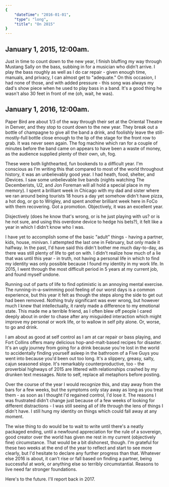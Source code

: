 ```yaml
---
{
    "dateTime": "2016-01-01",
    "type": "long",
    "title": "On 2015"
}
---
```

## January 1, 2015, 12:00am. 

Just in time to count down to the new year, I finish bluffing my way through Mustang Sally on the bass, subbing in for a musician who didn't arrive. I play the bass roughly as well as I do car repair - given enough time, manuals, and privacy, I can almost get to "adequate." On this occasion, I had none of those, and with added pressure - this song was always my dad's show piece when he used to play bass in a band. It's a good thing he wasn't also 30 feet in front of me (oh, wait, he was).

## January 1, 2016, 12:00am.

Paper Bird are about 1/3 of the way through their set at the Oriental Theatre in Denver, and they stop to count down to the new year. They break out a bottle of champagne to give all the band a drink, and foolishly leave the still-mostly-full bottle close enough to the lip of the stage for the front row to grab. It was never seen again. The fog machine which ran for a couple of minutes before the band came on appears to have been a waste of money, as the audience supplied plenty of their own, uh, fog.

These were both lighthearted, fun bookends to a difficult year. I'm conscious as I'm writing this that compared to most of the world throughout history, it was an unbelievably good year. I had heath, food, shelter, and iDevices. I saw some unbelievable live bands (nights watching The Decemberists, U2, and Jon Foreman will all hold a special place in my memory). I spent a brilliant week in Chicago with my dad and sister where we ran around being tourists 18 hours a day yet somehow didn't have pizza, a hot dog, or go to Wrigley, and spent another brilliant week here in FoCo with them recovering. Got a promotion. Objectively, it was an excellent year.

Disjectively (does he know that's wrong, or is he just playing with us? or is he not sure, and using this overdone device to hedge his bets?), it felt like a year in which I didn't know who I was.

I have yet to accomplish some of the basic "adult" things - having a partner, kids, house, minivan. I attempted the last one in February, but only made it halfway. In the past, I'd have said this didn't bother me much day-to-day, as there was still plenty of life to get on with. I didn't realize how much of a lie that was until this year - in truth, not having a personal life in which to find my identity was only possible because I found my identity in my work life. In 2015, I went through the most difficult period in 5 years at my current job, and found myself undone.

Running out of parts of life to find optimistic is an annoying mental exercise. The running-in-a-swimming pool feeling of our worst days is a common experience, but this year it felt as though the steps along the side to get out had been removed. Nothing truly significant was ever wrong, but however much I knew that intellectually, it rarely made a difference to my emotional state. This made me a terrible friend, as I often blew off people I cared deeply about in order to chase after any misguided interaction which might improve my personal or work life, or to wallow in self pity alone. Or, worse, to go and drink.

I am about as good at self control as I am at car repair or bass playing, and Fort Collins offers many delicious hop-and-malt-based recipes for disaster. It's an ugly journey from going for a drink because you're lost in the world to accidentally finding yourself asleep in the bathroom of a Five Guys you went into because you'd been out too long. It's a slippery, greasy, salty, cajun seasoned slope. It's remarkably counterproductive, too - the proverbial highways of 2015 are littered with relationships crashed by my drunken text messages. Note to self, replace all metaphors before posting.

Over the course of the year I would recognize this, and stay away from the bars for a few weeks, but the symptoms only stay away as long as you treat them - as soon as I thought I'd regained control, I'd lose it. The reasons I was frustrated didn't change just because of a few weeks of looking for different distractions - I was still seeing all of life through the lens of things I didn't have. I still hung my identity on things which could fall away at any moment.

The wise thing to do would be to wait to write until there's a neatly packaged ending, until a newfound appreciation for the rule of a sovereign, good creator over the world has given me rest in my current (objectively fine) circumstance. That would be a bit dishonest, though. I'm grateful for these two weeks at the end of the year to reflect and start to see more clearly, but I'd hesitate to declare any further progress than that. Whatever else 2016 is about, it can't rise or fall based on finding a partner, being successful at work, or anything else so terribly circumstantial. Reasons to live need far stronger foundations.

Here's to the future. I'll report back in 2017.